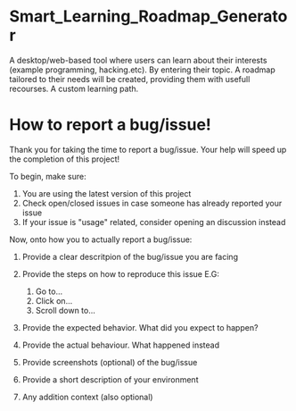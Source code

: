 # Smart_Learning_Roadmap_Generator

A desktop/web-based tool where users can learn about their interests (example programming, hacking.etc). By entering their topic. A roadmap tailored to their needs will be created, providing them with usefull recourses. A custom learning path.












# How to report a bug/issue! #

Thank you for taking the time to report a bug/issue. Your help will speed up the completion of this project!

To begin, make sure:
1) You are using the latest version of this project
2) Check open/closed issues in case someone has already reported your issue
3) If your issue is "usage" related, consider opening an discussion instead

Now, onto how you to actually report a bug/issue:

1) Provide a clear descritpion of the bug/issue you are facing

2) Provide the steps on how to reproduce this issue
E.G:  
      1. Go to...
      2. Click on...
      3. Scroll down to...

3) Provide the expected behavior. What did you expect to happen?

4) Provide the actual behaviour. What happened instead

5) Provide screenshots (optional) of the bug/issue

6) Provide a short description of your environment

7) Any addition context (also optional)
